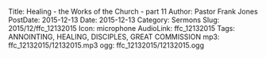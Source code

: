 Title: Healing - the Works of the Church - part 11
Author: Pastor Frank Jones
PostDate: 2015-12-13
Date: 2015-12-13
Category: Sermons
Slug: 2015/12/ffc_12132015
Icon: microphone
AudioLink: ffc_12132015
Tags: ANNOINTING, HEALING, DISCIPLES, GREAT COMMISSION
mp3: ffc_12132015/12132015.mp3
ogg: ffc_12132015/12132015.ogg
